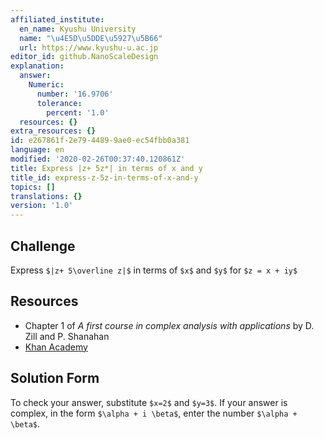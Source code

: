 ```yaml
---
affiliated_institute:
  en_name: Kyushu University
  name: "\u4E5D\u5DDE\u5927\u5B66"
  url: https://www.kyushu-u.ac.jp
editor_id: github.NanoScaleDesign
explanation:
  answer:
    Numeric:
      number: '16.9706'
      tolerance:
        percent: '1.0'
  resources: {}
extra_resources: {}
id: e267861f-2e79-4489-9ae0-ec54fbb0a381
language: en
modified: '2020-02-26T00:37:40.120861Z'
title: Express |z+ 5z*| in terms of x and y
title_id: express-z-5z-in-terms-of-x-and-y
topics: []
translations: {}
version: '1.0'
---
```


## Challenge
Express `$|z+ 5\overline z|$`  in terms of `$x$` and `$y$` for `$z = x + iy$`

## Resources
- Chapter 1 of *A first course in complex analysis with applications* by D. Zill and P. Shanahan
- [Khan Academy](https://www.khanacademy.org/math/precalculus/imaginary-and-complex-numbers#the-complex-plane)

## Solution Form
To check your answer, substitute `$x=2$` and `$y=3$`.
If your answer is complex, in the form `$\alpha + i \beta$`, enter the number `$\alpha + \beta$`.
